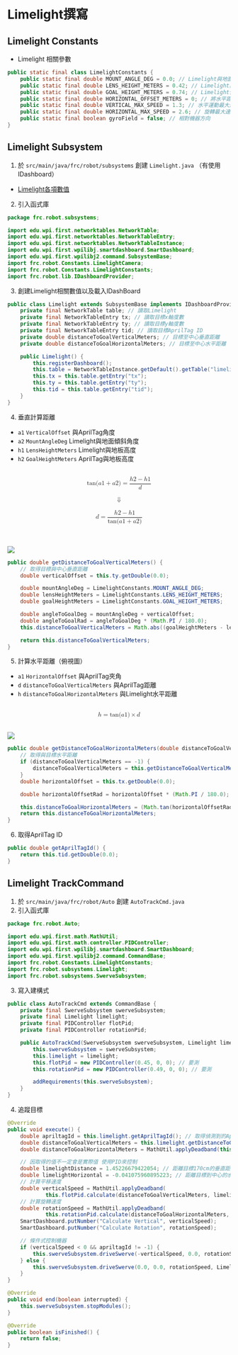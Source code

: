 <!-- title: FRC8725 軟體培訓教學 - Limelight撰寫 -->
<!-- description: 使用Limelight偵測與目標距離 -->
<!-- category: Advance -->
<!-- tags: Programming -->
<!-- published time: 2024/03/18 -->

# Limelight撰寫
## Limelight Constants
* Limelight 相關參數
```java
public static final class LimelightConstants {
	public static final double MOUNT_ANGLE_DEG = 0.0; // Limelight與地面傾斜角度
	public static final double LENS_HEIGHT_METERS = 0.42; // Limelight與地面高度
	public static final double GOAL_HEIGHT_METERS = 0.74; // Limelight偵測目標高度
	public static final double HORIZONTAL_OFFSET_METERS = 0; // 將水平距離歸0參數
	public static final double VERTICAL_MAX_SPEED = 1.3; // 水平運動最大速度
	public static final double HORIZONTAL_MAX_SPEED = 2.6; // 旋轉最大速度
	public static final boolean gyroField = false; // 相對機器方向
}
```

## Limelight Subsystem
1. 於 `src/main/java/frc/robot/subsystems` 創建 `Limelight.java` （有使用IDashboard）
* [Limelight各項數值](https://docs.limelightvision.io/docs/docs-limelight/apis/complete-networktables-api)
2. 引入函式庫
```java
package frc.robot.subsystems;

import edu.wpi.first.networktables.NetworkTable;
import edu.wpi.first.networktables.NetworkTableEntry;
import edu.wpi.first.networktables.NetworkTableInstance;
import edu.wpi.first.wpilibj.smartdashboard.SmartDashboard;
import edu.wpi.first.wpilibj2.command.SubsystemBase;
import frc.robot.Constants.LimelightCamera;
import frc.robot.Constants.LimelightConstants;
import frc.robot.lib.IDashboardProvider;
```
3. 創建Limelight相關數值以及載入IDashBoard
```java
public class Limelight extends SubsystemBase implements IDashboardProvider {
    private final NetworkTable table; // 讀取Limelight
    private final NetworkTableEntry tx; // 讀取目標x軸度數
    private final NetworkTableEntry ty; // 讀取目標y軸度數
    private final NetworkTableEntry tid; // 讀取目標AprilTag ID
    private double distanceToGoalVerticalMeters; // 目標至中心垂直距離
    private double distanceToGoalHorizontalMeters; // 目標至中心水平距離

    public Limelight() {
        this.registerDashboard();
        this.table = NetworkTableInstance.getDefault().getTable("limelight");
        this.tx = this.table.getEntry("tx");
        this.ty = this.table.getEntry("ty");
        this.tid = this.table.getEntry("tid");
    }
}
```

4. 垂直計算距離
* `a1` `VerticalOffset` 與AprilTag角度
* `a2` `MountAngleDeg` Limelight與地面傾斜角度
* `h1` `LensHeightMeters` Limelight與地板高度
* `h2` `GoalHeightMeters` AprilTag與地板高度

<br>
<math xmlns="http://www.w3.org/1998/Math/MathML" display="block">
  <mi>tan</mi>
  <mo data-mjx-texclass="NONE">&#x2061;</mo>
  <mo stretchy="false">(</mo>
  <mi>a</mi>
  <mn>1</mn>
  <mo>+</mo>
  <mi>a</mi>
  <mn>2</mn>
  <mo stretchy="false">)</mo>
  <mo>=</mo>
  <mfrac>
    <mrow>
      <mi>h</mi>
      <mn>2</mn>
      <mo>&#x2212;</mo>
      <mi>h</mi>
      <mn>1</mn>
    </mrow>
    <mi>d</mi>
  </mfrac>
</math><br>

<math xmlns="http://www.w3.org/1998/Math/MathML" display="block">
  <mo stretchy="false">&#x21D3;</mo>
</math><br>

<math xmlns="http://www.w3.org/1998/Math/MathML" display="block">
  <mi>d</mi>
  <mo>=</mo>
  <mfrac>
    <mrow>
      <mi>h</mi>
      <mn>2</mn>
      <mo>&#x2212;</mo>
      <mi>h</mi>
      <mn>1</mn>
    </mrow>
    <mrow>
      <mi>tan</mi>
      <mo data-mjx-texclass="NONE">&#x2061;</mo>
      <mo stretchy="false">(</mo>
      <mi>a</mi>
      <mn>1</mn>
      <mo>+</mo>
      <mi>a</mi>
      <mn>2</mn>
      <mo stretchy="false">)</mo>
    </mrow>
  </mfrac>
</math><br><br>

![](image/articleImage/software_edu/image10.wm.png)

```java
public double getDistanceToGoalVerticalMeters() {
    // 取得目標與中心垂直距離
    double verticalOffset = this.ty.getDouble(0.0);

    double mountAngleDeg = LimelightConstants.MOUNT_ANGLE_DEG;
    double lensHeightMeters = LimelightConstants.LENS_HEIGHT_METERS;
    double goalHeightMeters = LimelightConstants.GOAL_HEIGHT_METERS;

    double angleToGoalDeg = mountAngleDeg + verticalOffset;
    double angleToGoalRad = angleToGoalDeg * (Math.PI / 180.0);
    this.distanceToGoalVerticalMeters = Math.abs((goalHeightMeters - lensHeightMeters) / Math.tan(angleToGoalRad));

    return this.distanceToGoalVerticalMeters;
}
```
5. 計算水平距離（俯視圖）
* `a1` `HorizontalOffset` 與AprilTag夾角
* `d` `distanceToGoalVerticalMeters` 與AprilTag距離
* `h` `distanceToGoalHorizontalMeters` 與Limelight水平距離

<br>
<math xmlns="http://www.w3.org/1998/Math/MathML" display="block">
  <mi>h</mi>
  <mo>=</mo>
  <mi>tan</mi>
  <mo data-mjx-texclass="NONE">&#x2061;</mo>
  <mo stretchy="false">(</mo>
  <mi>a</mi>
  <mn>1</mn>
  <mo stretchy="false">)</mo>
  <mo>&#xD7;</mo>
  <mi>d</mi>
</math><br>

![](image/articleImage/software_edu/image11.wm.png)

```java
public double getDistanceToGoalHorizontalMeters(double distanceToGoalVerticalMeters) {
    // 取得與目標水平距離
    if (distanceToGoalVerticalMeters == -1) {
        distanceToGoalVerticalMeters = this.getDistanceToGoalVerticalMeters();
    }
    double horizontalOffset = this.tx.getDouble(0.0);

    double horizontalOffsetRad = horizontalOffset * (Math.PI / 180.0);

    this.distanceToGoalHorizontalMeters = (Math.tan(horizontalOffsetRad) * distanceToGoalVerticalMeters) - LimelightConstants.HORIZONTAL_OFFSET_METERS;
    return this.distanceToGoalHorizontalMeters;
}
```

6. 取得AprilTag ID
```java
public double getAprilTagId() {
    return this.tid.getDouble(0.0);
}
```

## Limelight TrackCommand
1. 於 `src/main/java/frc/robot/Auto` 創建 `AutoTrackCmd.java`
2. 引入函式庫
```java
package frc.robot.Auto;

import edu.wpi.first.math.MathUtil;
import edu.wpi.first.math.controller.PIDController;
import edu.wpi.first.wpilibj.smartdashboard.SmartDashboard;
import edu.wpi.first.wpilibj2.command.CommandBase;
import frc.robot.Constants.LimelightConstants;
import frc.robot.subsystems.Limelight;
import frc.robot.subsystems.SwerveSubsystem;
```
3. 寫入建構式
```java
public class AutoTrackCmd extends CommandBase {
	private final SwerveSubsystem swerveSubsystem;
	private final Limelight limelight;
	private final PIDController flotPid;
	private final PIDController rotationPid;

	public AutoTrackCmd(SwerveSubsystem swerveSubsystem, Limelight limelight) {
		this.swerveSubsystem = swerveSubsystem;
		this.limelight = limelight;
		this.flotPid = new PIDController(0.45, 0, 0); // 要測
		this.rotationPid = new PIDController(0.49, 0, 0); // 要測

		addRequirements(this.swerveSubsystem);
	}
}
```
4. 追蹤目標
```java
@Override
public void execute() {
	double apriltagId = this.limelight.getAprilTagId(); // 取得偵測到的AprilTagID 如果沒偵測到輸出0
	double distanceToGoalVerticalMeters = this.limelight.getDistanceToGoalVerticalMeters(); // 取得偵測到目標與中心垂直距離
	double distanceToGoalHorizontalMeters = MathUtil.applyDeadband(this.limelight.getDistanceToGoalHorizontalMeters(distanceToGoalVerticalMeters), -1); // 取得偵測到目標與中心水平距離

    // 因取得的值不一定會是實際值 使用PID來控制
	double limelightDistance = 1.45226679422054; // 距離目標170cm的垂直距離 要測
	double limelightHorizontal = -0.041075960895223; // 距離目標到中心的水平距離 要測
    // 計算平移速度
	double verticalSpeed = MathUtil.applyDeadband(
			this.flotPid.calculate(distanceToGoalVerticalMeters, limelightDistance), -0.05) * LimelightConstants.VERTICAL_MAX_SPEED;
    // 計算旋轉速度
	double rotationSpeed = MathUtil.applyDeadband(
			this.rotationPid.calculate(distanceToGoalHorizontalMeters, limelightHorizontal), 0.25) * LimelightConstants.HORIZONTAL_MAX_SPEED;
	SmartDashboard.putNumber("Calculate Vertical", verticalSpeed);
    SmartDashboard.putNumber("Calculate Rotation", rotationSpeed);

    // 條件式控制機器
	if (verticalSpeed < 0 && apriltagId != -1) {
		this.swerveSubsystem.driveSwerve(-verticalSpeed, 0.0, rotationSpeed, LimelightConstants.gyroField);
	} else {
		this.swerveSubsystem.driveSwerve(0.0, 0.0, rotationSpeed, LimelightConstants.gyroField);
	}
}

@Override
public void end(boolean interrupted) {
	this.swerveSubsystem.stopModules();
}

@Override
public boolean isFinished() {
	return false;
}
```